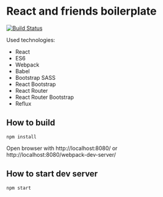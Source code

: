 # React and friends boilerplate

[![Build Status](https://travis-ci.org/ezand/react-router-bootstrap-reflux-webpack-template.svg?branch=master)](https://travis-ci.org/ezand/react-router-bootstrap-reflux-webpack-template)

Used technologies:  

- React
- ES6
- Webpack
- Babel
- Bootstrap SASS
- React Bootstrap
- React Router
- React Router Bootstrap
- Reflux

## How to build

```
npm install
```

Open browser with http://localhost:8080/ or http://localhost:8080/webpack-dev-server/

## How to start dev server

`npm start`
